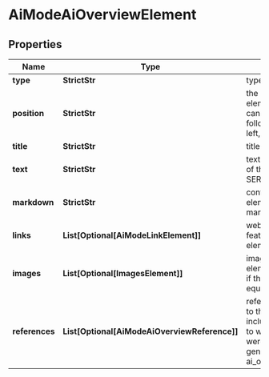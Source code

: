 # AiModeAiOverviewElement


## Properties

| Name | Type | Description | Notes |
|------------ | ------------- | ------------- | -------------|
**type** | **StrictStr** | type of element |[optional]|
**position** | **StrictStr** | the alignment of the element in SERP<br>can take the following values:<br>left, right |[optional]|
**title** | **StrictStr** | title of the element |[optional]|
**text** | **StrictStr** | text or description of the element in SERP |[optional]|
**markdown** | **StrictStr** | content of the element in markdown format |[optional]|
**links** | **List[Optional[AiModeLinkElement]]** | website links featured in the element |[optional]|
**images** | **List[Optional[ImagesElement]]** | images of the element<br>if there are none, equals null |[optional]|
**references** | **List[Optional[AiModeAiOverviewReference]]** | references relevant to the element<br>includes references to webpages that were used to generate the ai_overview_element |[optional]|